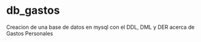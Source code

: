 # db_gastos
Creacion de una base de datos en mysql con el DDL, DML y DER acerca de Gastos Personales
